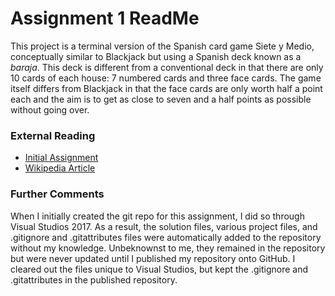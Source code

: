 # Assignment 1 ReadMe

This project is a terminal version of the Spanish card game Siete y Medio, conceptually similar to 
Blackjack but using a Spanish deck known as a *baraja*. This deck is different from a conventional
deck in that there are only 10 cards of each house: 7 numbered cards and three face cards. The game
itself differs from Blackjack in that the face cards are only worth half a point each and the aim is 
to get as close to seven and a half points as possible without going over.

### External Reading
- [Initial Assignment](https://www.pic.ucla.edu/~rsalazar/pic10c/assignments/hw1/)
- [Wikipedia Article](https://en.wikipedia.org/wiki/Sette_e_mezzo)

### Further Comments

When I initially created the git repo for this assignment, I did so through Visual Studios 2017. As a 
result, the solution files, various project files, and .gitignore and .gitattributes files were
automatically added to the repository without my knowledge. Unbeknownst to me, they remained in the
repository but were never updated until I published my repository onto GitHub. I cleared out the files
unique to Visual Studios, but kept the .gitignore and .gitattributes in the published repository.
